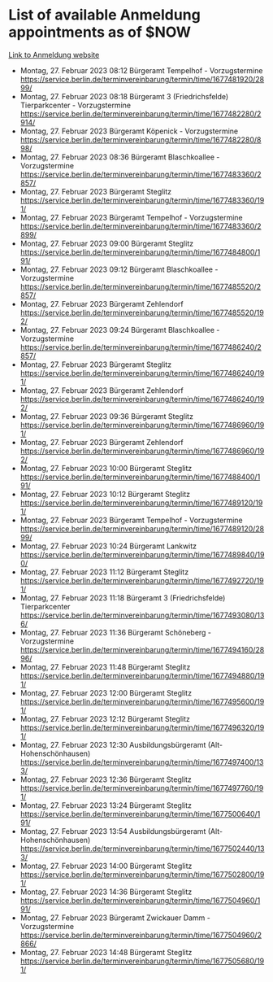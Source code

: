 # List of available Anmeldung appointments as of $NOW
[Link to Anmeldung website](https://service.berlin.de/terminvereinbarung/termin/tag.php?termin=1&anliegen[]=120686&dienstleisterlist=122210,122217,327316,122219,327312,122227,327314,122231,327346,122243,327348,122254,122252,329742,122260,329745,122262,329748,122271,327278,122273,327274,122277,327276,330436,122280,327294,122282,327290,122284,327292,122291,327270,122285,327266,122286,327264,122296,327268,150230,329760,122297,327286,122294,327284,122312,329763,122314,329775,122304,327330,122311,327334,122309,327332,317869,122281,327352,122279,329772,122283,122276,327324,122274,327326,122267,329766,122246,327318,122251,327320,122257,327322,122208,327298,122226,327300&herkunft=http%3A%2F%2Fservice.berlin.de%2Fdienstleistung%2F120686%2F)
- Montag, 27. Februar 2023 08:12 Bürgeramt Tempelhof - Vorzugstermine https://service.berlin.de/terminvereinbarung/termin/time/1677481920/2899/
- Montag, 27. Februar 2023 08:18 Bürgeramt 3 (Friedrichsfelde) Tierparkcenter - Vorzugstermine https://service.berlin.de/terminvereinbarung/termin/time/1677482280/2914/
- Montag, 27. Februar 2023  Bürgeramt Köpenick - Vorzugstermine https://service.berlin.de/terminvereinbarung/termin/time/1677482280/898/
- Montag, 27. Februar 2023 08:36 Bürgeramt Blaschkoallee - Vorzugstermine https://service.berlin.de/terminvereinbarung/termin/time/1677483360/2857/
- Montag, 27. Februar 2023  Bürgeramt Steglitz https://service.berlin.de/terminvereinbarung/termin/time/1677483360/191/
- Montag, 27. Februar 2023  Bürgeramt Tempelhof - Vorzugstermine https://service.berlin.de/terminvereinbarung/termin/time/1677483360/2899/
- Montag, 27. Februar 2023 09:00 Bürgeramt Steglitz https://service.berlin.de/terminvereinbarung/termin/time/1677484800/191/
- Montag, 27. Februar 2023 09:12 Bürgeramt Blaschkoallee - Vorzugstermine https://service.berlin.de/terminvereinbarung/termin/time/1677485520/2857/
- Montag, 27. Februar 2023  Bürgeramt Zehlendorf https://service.berlin.de/terminvereinbarung/termin/time/1677485520/192/
- Montag, 27. Februar 2023 09:24 Bürgeramt Blaschkoallee - Vorzugstermine https://service.berlin.de/terminvereinbarung/termin/time/1677486240/2857/
- Montag, 27. Februar 2023  Bürgeramt Steglitz https://service.berlin.de/terminvereinbarung/termin/time/1677486240/191/
- Montag, 27. Februar 2023  Bürgeramt Zehlendorf https://service.berlin.de/terminvereinbarung/termin/time/1677486240/192/
- Montag, 27. Februar 2023 09:36 Bürgeramt Steglitz https://service.berlin.de/terminvereinbarung/termin/time/1677486960/191/
- Montag, 27. Februar 2023  Bürgeramt Zehlendorf https://service.berlin.de/terminvereinbarung/termin/time/1677486960/192/
- Montag, 27. Februar 2023 10:00 Bürgeramt Steglitz https://service.berlin.de/terminvereinbarung/termin/time/1677488400/191/
- Montag, 27. Februar 2023 10:12 Bürgeramt Steglitz https://service.berlin.de/terminvereinbarung/termin/time/1677489120/191/
- Montag, 27. Februar 2023  Bürgeramt Tempelhof - Vorzugstermine https://service.berlin.de/terminvereinbarung/termin/time/1677489120/2899/
- Montag, 27. Februar 2023 10:24 Bürgeramt Lankwitz https://service.berlin.de/terminvereinbarung/termin/time/1677489840/190/
- Montag, 27. Februar 2023 11:12 Bürgeramt Steglitz https://service.berlin.de/terminvereinbarung/termin/time/1677492720/191/
- Montag, 27. Februar 2023 11:18 Bürgeramt 3 (Friedrichsfelde) Tierparkcenter https://service.berlin.de/terminvereinbarung/termin/time/1677493080/136/
- Montag, 27. Februar 2023 11:36 Bürgeramt Schöneberg - Vorzugstermine https://service.berlin.de/terminvereinbarung/termin/time/1677494160/2896/
- Montag, 27. Februar 2023 11:48 Bürgeramt Steglitz https://service.berlin.de/terminvereinbarung/termin/time/1677494880/191/
- Montag, 27. Februar 2023 12:00 Bürgeramt Steglitz https://service.berlin.de/terminvereinbarung/termin/time/1677495600/191/
- Montag, 27. Februar 2023 12:12 Bürgeramt Steglitz https://service.berlin.de/terminvereinbarung/termin/time/1677496320/191/
- Montag, 27. Februar 2023 12:30 Ausbildungsbürgeramt (Alt- Hohenschönhausen) https://service.berlin.de/terminvereinbarung/termin/time/1677497400/133/
- Montag, 27. Februar 2023 12:36 Bürgeramt Steglitz https://service.berlin.de/terminvereinbarung/termin/time/1677497760/191/
- Montag, 27. Februar 2023 13:24 Bürgeramt Steglitz https://service.berlin.de/terminvereinbarung/termin/time/1677500640/191/
- Montag, 27. Februar 2023 13:54 Ausbildungsbürgeramt (Alt- Hohenschönhausen) https://service.berlin.de/terminvereinbarung/termin/time/1677502440/133/
- Montag, 27. Februar 2023 14:00 Bürgeramt Steglitz https://service.berlin.de/terminvereinbarung/termin/time/1677502800/191/
- Montag, 27. Februar 2023 14:36 Bürgeramt Steglitz https://service.berlin.de/terminvereinbarung/termin/time/1677504960/191/
- Montag, 27. Februar 2023  Bürgeramt Zwickauer Damm - Vorzugstermine https://service.berlin.de/terminvereinbarung/termin/time/1677504960/2866/
- Montag, 27. Februar 2023 14:48 Bürgeramt Steglitz https://service.berlin.de/terminvereinbarung/termin/time/1677505680/191/
